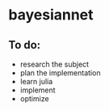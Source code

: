 # bayesiannet
## To do:
- research the subject
- plan the implementation
- learn julia
- implement
- optimize
